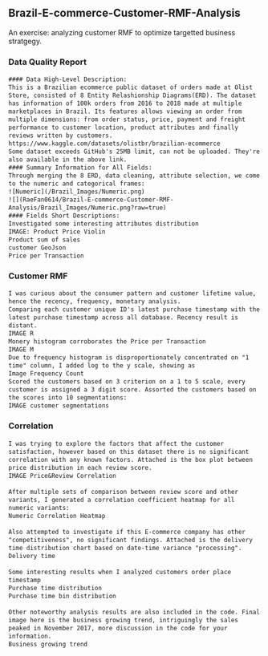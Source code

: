 ## Brazil-E-commerce-Customer-RMF-Analysis
An exercise: analyzing customer RMF to optimize targetted business stratgegy.


### Data Quality Report
    #### Data High-Level Description:
    This is a Brazilian ecommerce public dataset of orders made at Olist Store, consisted of 8 Entity Relashionship Diagrams(ERD). The dataset has information of 100k orders from 2016 to 2018 made at multiple marketplaces in Brazil. Its features allows viewing an order from multiple dimensions: from order status, price, payment and freight performance to customer location, product attributes and finally reviews written by customers.
    https://www.kaggle.com/datasets/olistbr/brazilian-ecommerce
    Some dataset exceeds GitHub's 25MB limit, can not be uploaded. They're also available in the above link. 
    #### Summary Information for All Fields:
    Through merging the 8 ERD, data cleaning, attribute selection, we come to the numeric and categorical frames:
    ![Numeric](/Brazil_Images/Numeric.png)
    ![](RaeFan0614/Brazil-E-commerce-Customer-RMF-Analysis/Brazil_Images/Numeric.png?raw=true)
    #### Fields Short Descriptions:
    Investigated some interesting attributes distribution
    IMAGE: Product Price Violin
    Product sum of sales
    customer GeoJson
    Price per Transaction
    
    
   

### Customer RMF
    I was curious about the consumer pattern and customer lifetime value, hence the recency, frequency, monetary analysis.
    Comparing each customer unique ID's latest purchase timestamp with the latest purchase timestamp across all database. Recency result is distant.
    IMAGE R
    Monery histogram corroborates the Price per Transaction
    IMAGE M
    Due to frequency histogram is disproportionately concentrated on "1 time" column, I added log to the y scale, showing as 
    Image Frequency Count
    Scored the customers based on 3 criterion on a 1 to 5 scale, every customer is assigned a 3 digit score. Assorted the customers based on the scores into 10 segmentations:
    IMAGE customer segmentations


### Correlation
    I was trying to explore the factors that affect the customer satisfaction, however based on this dataset there is no significant correlation with any known factors. Attached is the box plot between price distribution in each review score. 
    IMAGE Price&Review Correlation
    
    After multiple sets of comparison between review score and other variants, I generated a correlation coefficient heatmap for all numeric variants:
    Numeric Correlation Heatmap
    
    Also attempted to investigate if this E-commerce company has other "competitiveness", no significant findings. Attached is the delivery time distribution chart based on date-time variance "processing".
    Delivery time
    
    Some interesting results when I analyzed customers order place timestamp
    Purchase time distribution
    Purchase time bin distribution
    
    Other noteworthy analysis results are also included in the code. Final image here is the business growing trend, intriguingly the sales peaked in November 2017, more discussion in the code for your information.
    Business growing trend

